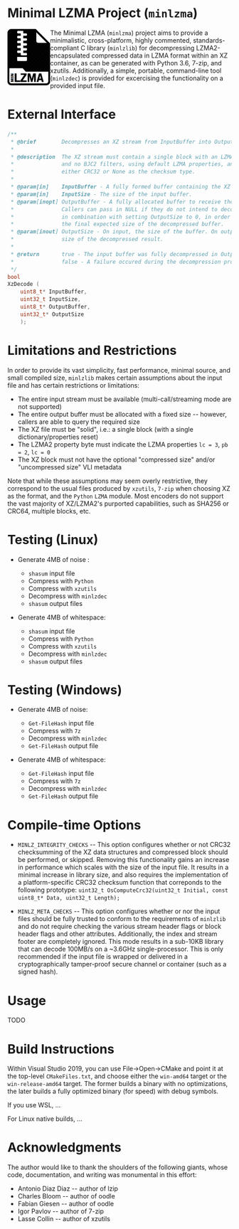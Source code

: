 # Minimal LZMA Project (`minlzma`)
[<img align="left" src="minlzma.png" width="96"/>](minlzma.png)
The Minimal LZMA (`minlzma`) project aims to provide a minimalistic, cross-platform, highly commented, standards-compliant C library (`minlzlib`) for decompressing LZMA2-encapsulated compressed data in LZMA format within an XZ container, as can be generated with Python 3.6, 7-zip, and xzutils. Additionally, a simple, portable, command-line tool (`minlzdec`) is provided for excercising the functionality on a provided input file.

# External Interface

~~~ c
/**
 * @brief        Decompresses an XZ stream from InputBuffer into OutputBuffer.
 *
 * @description  The XZ stream must contain a single block with an LZMA2 filter
 *               and no BJC2 filters, using default LZMA properties, and using
 *               either CRC32 or None as the checksum type.
 *
 * @param[in]    InputBuffer - A fully formed buffer containing the XZ stream.
 * @param[in]    InputSize - The size of the input buffer.
 * @param[inopt] OutputBuffer - A fully allocated buffer to receive the output.
 *               Callers can pass in NULL if they do not intend to decompress,
 *               in combination with setting OutputSize to 0, in order to query
 *               the final expected size of the decompressed buffer.
 * @param[inout] OutputSize - On input, the size of the buffer. On output, the
 *               size of the decompressed result.
 *
 * @return       true - The input buffer was fully decompressed in OutputBuffer
 *               false - A failure occured during the decompression process.
 */
bool
XzDecode (
    uint8_t* InputBuffer,
    uint32_t InputSize,
    uint8_t* OutputBuffer,
    uint32_t* OutputSize
    );
~~~

# Limitations and Restrictions
In order to provide its vast simplicity, fast performance, minimal source, and small compiled size, `minlzlib` makes certain assumptions about the input file and has certain restrictions or limitations:

* The entire input stream must be available (multi-call/streaming mode are not supported)
* The entire output buffer must be allocated with a fixed size -- however, callers are able to query the required size
* The XZ file must be "solid", i.e.: a single block (with a single dictionary/properties reset)
* The LZMA2 property byte must indicate the LZMA properties `lc = 3`, `pb = 2`, `lc = 0`
* The XZ block must not have the optional "compressed size" and/or "uncompressed size" VLI metadata

Note that while these assumptions may seem overly restrictive, they correspond to the usual files produced by `xzutils`, `7-zip` when choosing XZ as the format, and the `Python` `LZMA` module. Most encoders do not support the vast majority of XZ/LZMA2's purported capabilities, such as SHA256 or CRC64, multiple blocks, etc.

# Testing (Linux)

* Generate 4MB of noise :
  - `shasum` input file
  - Compress with `Python`
  - Compress with `xzutils`
  - Decompress with `minlzdec`
  - `shasum` output files
  
* Generate 4MB of whitespace:
  - `shasum` input file
  - Compress with `Python`
  - Compress with `xzutils`
  - Decompress with `minlzdec`
  - `shasum` output files

# Testing (Windows)

* Generate 4MB of noise:
  - `Get-FileHash` input file
  - Compress with `7z`
  - Decompress with `minlzdec`
  - `Get-FileHash` output file
  
* Generate 4MB of whitespace:
  - `Get-FileHash` input file
  - Compress with `7z`
  - Decompress with `minlzdec`
  - `Get-FileHash` output file

# Compile-time Options
* `MINLZ_INTEGRITY_CHECKS` -- This option configures whether or not CRC32 checksumming of the XZ data structures and compressed block should be performed, or skipped. Removing this functionality gains an increase in performance which scales with the size of the input file. It results in a minimal increase in library size, and also requires the implementation of a platform-specific CRC32 checksum function that correponds to the following prototype: `uint32_t OsComputeCrc32(uint32_t Initial, const uint8_t* Data, uint32_t Length);`

* `MINLZ_META_CHECKS` -- This option configures whether or nor the input files should be fully trusted to conform to the requirements of `minlzlib` and do not require checking the various stream header flags or block header flags and other attributes. Additionally, the index and stream footer are completely ignored. This mode results in a sub-10KB library that can decode 100MB/s on a ~3.6GHz single-processor. This is only recommended if the input file is wrapped or delivered in a cryptographically tamper-proof secure channel or container (such as a signed hash).

# Usage
TODO

# Build Instructions
Within Visual Studio 2019, you can use File->Open->CMake and point it at the top-level `CMakeFiles.txt`, and choose either the `win-amd64` target or the `win-release-amd64` target. The former builds a binary with no optimizations, the later builds a fully optimized binary (for speed) with debug symbols.

If you use WSL, ...

For Linux native builds, ...

# Acknowledgments
The author would like to thank the shoulders of the following giants, whose code, documentation, and writing was monumental in this effort:

* Antonio Diaz Diaz -- author of lzip
* Charles Bloom -- author of oodle
* Fabian Giesen -- author of oodle
* Igor Pavlov -- author of 7-zip
* Lasse Collin -- author of xzutils

